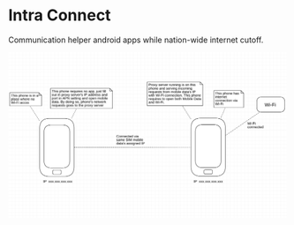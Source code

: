 # Intra Connect
Communication helper android apps while nation-wide internet cutoff.

<img src="IntraConnect.png">

